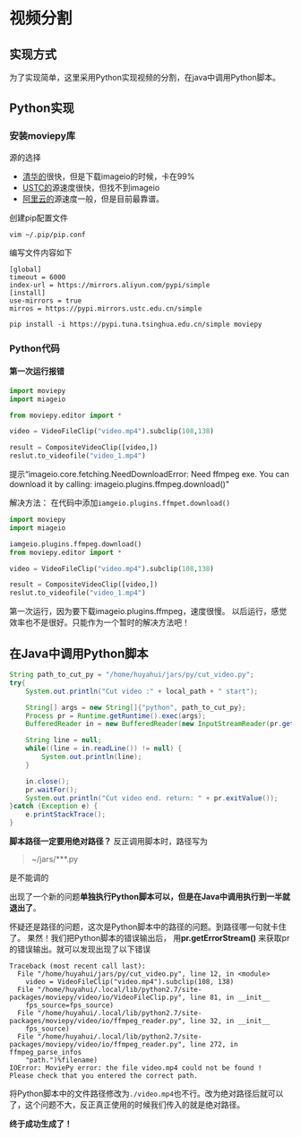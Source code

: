 # 视频分割

## 实现方式
为了实现简单，这里采用Python实现视频的分割，在java中调用Python脚本。

## Python实现

### 安装moviepy库
源的选择
- [清华的](https://pypi.tuna.tsinghua.edu.cn/simple)很快，但是下载imageio的时候，卡在99%
- [USTC的](https://pypi.mirrors.ustc.edu.cn/simple)源速度很快，但找不到imageio
- [阿里云的](https://mirrors.aliyun.com/pypi/simple)源速度一般，但是目前最靠谱。

创建pip配置文件
```shell
vim ~/.pip/pip.conf
```
编写文件内容如下
```
[global]
timeout = 6000
index-url = https://mirrors.aliyun.com/pypi/simple
[install]
use-mirrors = true
mirros = https://pypi.mirrors.ustc.edu.cn/simple
```

```shell
pip install -i https://pypi.tuna.tsinghua.edu.cn/simple moviepy
```

### Python代码

#### 第一次运行报错
```python
import moviepy
import miageio

from moviepy.editor import *

video = VideoFileClip("video.mp4").subclip(108,138)

result = CompositeVideoClip([video,])
reslut.to_videofile("video_1.mp4")
```
提示“imageio.core.fetching.NeedDownloadError: Need ffmpeg exe. You can download it by calling: imageio.plugins.ffmpeg.download()"

解决方法：
在代码中添加`iamgeio.plugins.ffmpet.download()`
```python
import moviepy
import miageio

iamgeio.plugins.ffmpeg.download()
from moviepy.editor import *

video = VideoFileClip("video.mp4").subclip(108,138)

result = CompositeVideoClip([video,])
reslut.to_videofile("video_1.mp4")
```

第一次运行，因为要下载imageio.plugins.ffmpeg，速度很慢。
以后运行，感觉效率也不是很好。只能作为一个暂时的解决方法吧！

## 在Java中调用Python脚本
```Java
String path_to_cut_py = "/home/huyahui/jars/py/cut_video.py";
try{
    System.out.println("Cut video :" + local_path + " start");

    String[] args = new String[]{"python", path_to_cut_py};
    Process pr = Runtime.getRuntime().exec(args);
    BufferedReader in = new BufferedReader(new InputStreamReader(pr.getErrorStream()));

    String line = null;
    while((line = in.readLine()) != null) {
        System.out.println(line);
    }

    in.close();
    pr.waitFor();
    System.out.println("Cut video end. return: " + pr.exitValue());
}catch (Exception e) {
    e.printStackTrace();
}

```
**脚本路径一定要用绝对路径？**
反正调用脚本时，路径写为
>~/jars/***.py

是不能调的

出现了一个新的问题**单独执行Python脚本可以，但是在Java中调用执行到一半就退出了**。

怀疑还是路径的问题，这次是Python脚本中的路径的问题。到路径哪一句就卡住了。
果然！我们把Python脚本的错误输出后，
用**pr.getErrorStream()** 来获取pr的错误输出。就可以发现出现了以下错误
```
Traceback (most recent call last):
  File "/home/huyahui/jars/py/cut_video.py", line 12, in <module>
    video = VideoFileClip("video.mp4").subclip(108, 138)
  File "/home/huyahui/.local/lib/python2.7/site-packages/moviepy/video/io/VideoFileClip.py", line 81, in __init__
    fps_source=fps_source)
  File "/home/huyahui/.local/lib/python2.7/site-packages/moviepy/video/io/ffmpeg_reader.py", line 32, in __init__
    fps_source)
  File "/home/huyahui/.local/lib/python2.7/site-packages/moviepy/video/io/ffmpeg_reader.py", line 272, in ffmpeg_parse_infos
    "path.")%filename)
IOError: MoviePy error: the file video.mp4 could not be found !
Please check that you entered the correct path.
```
将Python脚本中的文件路径修改为`./video.mp4`也不行。改为绝对路径后就可以了，这个问题不大，反正真正使用的时候我们传入的就是绝对路径。

**终于成功生成了！**
